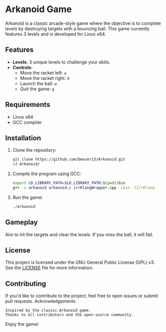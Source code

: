 # Arkanoid Game

Arkanoid is a classic arcade-style game where the objective is to complete levels by destroying targets with a bouncing ball. This game currently features 3 levels and is developed for Linux x64.

## Features

- **Levels**: 3 unique levels to challenge your skills.
- **Controls**:
  - Move the racket left: `a`
  - Move the racket right: `d`
  - Launch the ball: `w`
  - Quit the game: `q`

## Requirements

- Linux x64
- GCC compiler

## Installation

1. Clone the repository:

   ```bash
   git clone https://github.com/Deezer13/Arkanoid.git
   cd Arkanoid/
2. Compile the program using GCC:

   ```bash
   export LD_LIBRARY_PATH=$LD_LIBRARY_PATH:$(pwd)/bin
   g++ -o arkanoid arkanoid.c irrKlangWrapper.cpp -Lbin -lIrrKlang
3. Run the game:

   ```bash
   ./arkanoid

## Gameplay
Aim to hit the targets and clear the levels. If you miss the ball, it will fall.

## License

This project is licensed under the GNU General Public License (GPL) v3. See the [LICENSE](LICENSE) file for more information.

## Contributing

If you'd like to contribute to the project, feel free to open issues or submit pull requests.
Acknowledgements

    Inspired by the classic Arkanoid game.
    Thanks to all contributors and the open-source community.

Enjoy the game!
